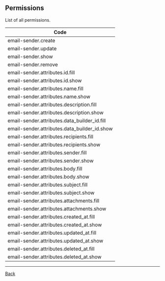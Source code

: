 ## Permissions

List of all permissions.

| Code                           |
|--------------------------------|
| email-sender.create |
| email-sender.update |
| email-sender.show |
| email-sender.remove |
| email-sender.attributes.id.fill |
| email-sender.attributes.id.show |
| email-sender.attributes.name.fill |
| email-sender.attributes.name.show |
| email-sender.attributes.description.fill |
| email-sender.attributes.description.show |
| email-sender.attributes.data_builder_id.fill |
| email-sender.attributes.data_builder_id.show |
| email-sender.attributes.recipients.fill |
| email-sender.attributes.recipients.show |
| email-sender.attributes.sender.fill |
| email-sender.attributes.sender.show |
| email-sender.attributes.body.fill |
| email-sender.attributes.body.show |
| email-sender.attributes.subject.fill |
| email-sender.attributes.subject.show |
| email-sender.attributes.attachments.fill |
| email-sender.attributes.attachments.show |
| email-sender.attributes.created_at.fill |
| email-sender.attributes.created_at.show |
| email-sender.attributes.updated_at.fill |
| email-sender.attributes.updated_at.show |
| email-sender.attributes.deleted_at.fill |
| email-sender.attributes.deleted_at.show |

---
[Back](index.md)